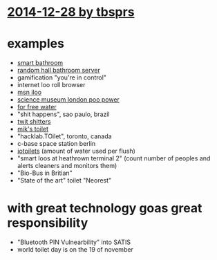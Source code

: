 # [2014-12-28 by tbsprs](https://events.ccc.de/congress/2014/Fahrplan/events/6370.html)

# examples

* [smart bathroom](https://github.com/ccheney/smart-bathroom)
* [random hall bathroom server](http://bathroom.mit.edu/)
* gamification "you're in control"
* internet loo roll browser
* [msn iloo](https://en.wikipedia.org/wiki/ILoo)
* [science museum london poo power](http://www.sciencemuseum.org.uk/about_us/press_and_media/press_releases/2004/06/265.aspx?keywords=poo+power)
* [for free water](http://www.instructables.com/id/Hack-a-Toilet-for-free-water./)
* "shit happens", sao paulo, brazil
* [twit shitters](https://twitter.com/twitshitters)
* [mik's toilet](https://twitter.com/miketoilet)
* "hacklab.TOilet", toronto, canada
* c-base space station berlin
* [iotoilets](https://twitter.com/iotoilets) (amount of water used per flush)
* "smart loos at heathrown terminal 2" (count number of peoples and alerts cleaners and monitors them)
* "Bio-Bus in Britian"
* "State of the art" toilet "Neorest"

# with great technology goas great responsibility

* "Bluetooth PIN Vulnearbility" into SATIS
* world toilet day is on the 19 of november
